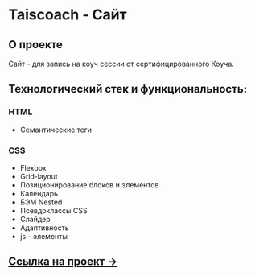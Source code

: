 # Taiscoach - Сайт  

## О проекте
Сайт - для запись на коуч сессии от сертифицированного Коуча.  

## Технологический стек и функциональность:
### HTML
* Семантические теги

### CSS
* Flexbox
* Grid-layout
* Позиционирование блоков и элементов
* Календарь
* БЭМ Nested
* Псевдоклассы CSS
* Слайдер
* Адаптивность 
* js - элементы


## [Ссылка на проект &rarr;](https://amischenko96.github.io/taiscoach/)